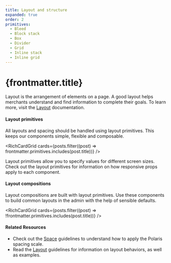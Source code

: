 ```yaml
---
title: Layout and structure
expanded: true
order: 2
primitives:
  - Bleed
  - Block stack
  - Box
  - Divider
  - Grid
  - Inline stack
  - Inline grid
---
```


# {frontmatter.title}

<Lede>

Layout is the arrangement of elements on a page. A good layout helps merchants understand and find information to complete their goals. To learn more, visit the [Layout](/design/layout) documentation.

</Lede>

#### Layout primitives

All layouts and spacing should be handled using layout primitives. This keeps our components simple, flexible and composable.

<RichCardGrid
  cards={posts.filter((post) => frontmatter.primitives.includes(post.title))}
/>

<TipBanner>
  Layout primitives allow you to specify values for different screen sizes.
  Check out the layout primitives for information on how responsive props apply
  to each component.
</TipBanner>

#### Layout compositions

Layout compositions are built with layout primitives. Use these components to build common layouts in the admin with the help of sensible defaults.

<RichCardGrid
  cards={posts.filter((post) => !frontmatter.primitives.includes(post.title))}
/>

#### Related Resources

- Check out the [Space](/design/space) guidelines to understand how to apply the Polaris spacing scale.
- Read the [Layout](/design/layout) guidelines for information on layout behaviors, as well as examples.
